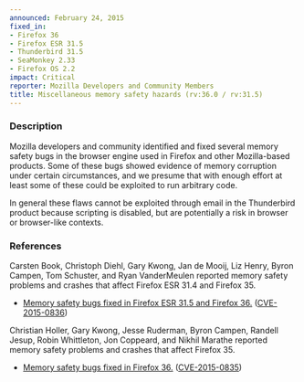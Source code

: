 ```yaml
---
announced: February 24, 2015
fixed_in:
- Firefox 36
- Firefox ESR 31.5
- Thunderbird 31.5
- SeaMonkey 2.33
- Firefox OS 2.2
impact: Critical
reporter: Mozilla Developers and Community Members
title: Miscellaneous memory safety hazards (rv:36.0 / rv:31.5)
---
```


<h3>Description</h3>

<p>Mozilla developers and community identified and fixed several memory safety
bugs in the browser engine used in Firefox and other Mozilla-based products.
Some of these bugs showed evidence of memory corruption under certain
circumstances, and we presume that with enough effort at least some of these
could be exploited to run arbitrary code.</p>

<p class="note">In general these flaws cannot be exploited through email in the
Thunderbird product because scripting is disabled, but are potentially a risk in
browser or browser-like contexts.</p>


<h3>References</h3>

<p>Carsten Book, Christoph Diehl, Gary Kwong, Jan de Mooij, Liz Henry, Byron
Campen, Tom Schuster, and Ryan VanderMeulen reported memory safety problems and
crashes that affect Firefox ESR 31.4 and Firefox 35.</p>

<ul>
  <li><a
href="https://bugzilla.mozilla.org/buglist.cgi?bug_id=1107009,1117406,1096138,
1119579,1128196,1115776,1123882,1111243,1111248,1124018">
          Memory safety bugs fixed in Firefox ESR 31.5 and Firefox 36.</a> (<a
href="http://cve.mitre.org/cgi-bin/cvename.cgi?name=CVE-2015-0836"
class="ex-ref">CVE-2015-0836</a>)</li>
</ul>

<p>Christian Holler, Gary Kwong, Jesse Ruderman, Byron Campen, Randell Jesup,
Robin Whittleton, Jon Coppeard, and Nikhil Marathe reported memory safety
problems and crashes that affect Firefox 35.</p>

<ul>
  <li><a
href="https://bugzilla.mozilla.org/buglist.cgi?bug_id=1114569,1118894,1092947,
1114058,1072760,1122387,1119019,1125734,1127246,1127206">
          Memory safety bugs fixed in Firefox 36.</a> (<a
href="http://cve.mitre.org/cgi-bin/cvename.cgi?name=CVE-2015-0835"
class="ex-ref">CVE-2015-0835</a>)</li>
</ul>



